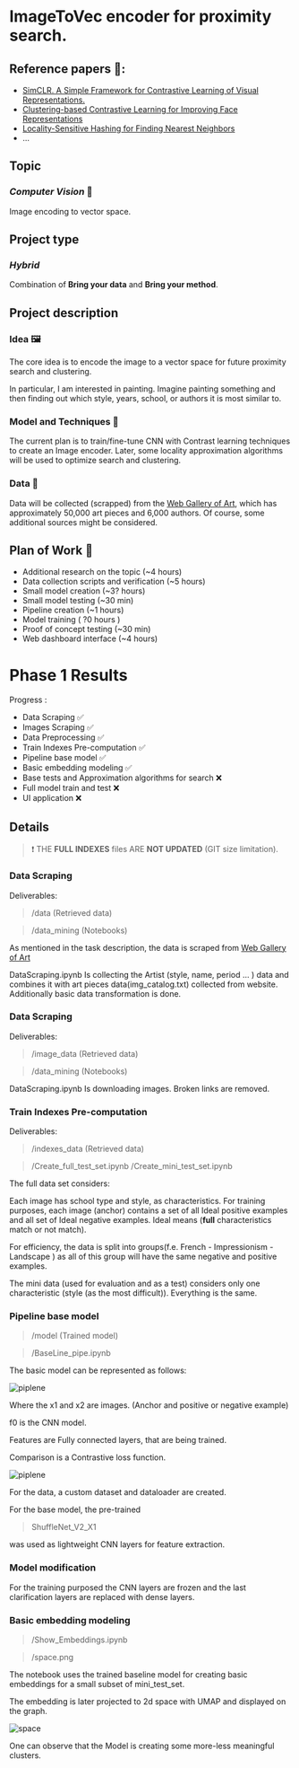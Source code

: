 # ImageToVec encoder for proximity search.

## Reference papers 📃:
- [SimCLR. A Simple Framework for Contrastive Learning of Visual Representations.](https://arxiv.org/abs/2002.05709)
- [Clustering-based Contrastive Learning for Improving Face Representations](https://arxiv.org/pdf/2004.02195)
- [Locality-Sensitive Hashing for Finding Nearest Neighbors](https://ieeexplore.ieee.org/abstract/document/4472264)
- ...

## Topic 

### *Computer Vision* 🤖

Image encoding to vector space.


## Project type 

### *Hybrid*
Combination of **Bring your data** and **Bring your method**.

## Project description

### Idea 🖼️
The core idea is to encode the image to a vector space for future proximity search and clustering.

In particular, I am interested in painting. Imagine painting something and then finding out which style, years, school, or authors it is most similar to.

### Model and Techniques 🔧
The current plan is to train/fine-tune CNN with Contrast learning techniques to create an Image encoder. Later, some locality approximation algorithms will be used to optimize search and clustering.

### Data 💾
Data will be collected (scrapped) from the [Web Gallery of Art](https://www.wga.hu/index.html), which has approximately 50,000 art pieces and 6,000 authors. Of course, some additional sources might be considered.

## Plan of Work 📅

- Additional research on the topic (~4 hours)
- Data collection scripts and verification  (~5 hours)
- Small model creation (~3? hours)
- Small model testing (~30 min)
- Pipeline creation (~1 hours)
- Model training ( ?0 hours )
- Proof of concept testing (~30 min)
- Web dashboard interface (~4 hours)


# Phase 1 Results

Progress :

- Data Scraping ✅
- Images Scraping ✅
- Data Preprocessing ✅
- Train Indexes Pre-computation ✅
- Pipeline base model ✅
- Basic embedding modeling ✅
- Base tests and Approximation algorithms for search ❌
- Full model train and test ❌
- UI application ❌

## Details 

>❗
> THE **FULL INDEXES** files ARE **NOT UPDATED** (GIT  size limitation).


### Data Scraping

Deliverables:

>/data (Retrieved data)

>/data_mining (Notebooks)

As mentioned in the task description, the data is scraped from [Web Gallery of Art](https://www.wga.hu/index.html)

DataScraping.ipynb Is collecting the Artist (style, name, period ... ) data and combines it with art pieces data(img_catalog.txt) collected from website. Additionally basic data transformation is done.

### Data Scraping

Deliverables:

>/image_data (Retrieved data)

>/data_mining (Notebooks)

DataScraping.ipynb Is downloading images. Broken links are removed.


### Train Indexes Pre-computation

Deliverables:

>/indexes_data (Retrieved data)

>/Create_full_test_set.ipynb
>/Create_mini_test_set.ipynb

The full data set considers:

Each image has school type and style, as characteristics. For training purposes, each image (anchor) contains a set of all Ideal positive examples and all set of Ideal negative examples. Ideal means (**full** characteristics match or not match). 

For efficiency, the data is split into groups(f.e. French - Impressionism - Landscape ) as all of this group will have the same negative and positive examples.

The mini data (used for evaluation and as a test) considers only one characteristic (style (as the most difficult)). Everything is the same.


### Pipeline base model

>/model (Trained model)

>/BaseLine_pipe.ipynb 


The basic model can be represented as follows:

![piplene](readme_images/pipline.png)

Where the x1 and x2 are images. (Anchor and positive or negative example)

f0 is the CNN model.

Features are Fully connected layers, that are being trained.

Comparison is a Contrastive loss function.

![piplene](readme_images/formula.png)


For the data, a custom dataset and dataloader are created.

For the base model, the pre-trained 

>ShuffleNet_V2_X1

was used as lightweight CNN layers for feature extraction.

### Model modification

For the training purposed the CNN layers are frozen and the last clarification layers are replaced with dense layers.


### Basic embedding modeling

>/Show_Embeddings.ipynb

>/space.png

The notebook uses the trained baseline model for creating basic embeddings for a small subset of mini_test_set.

The embedding is later projected to 2d space with UMAP and displayed on the graph.


![space](readme_images/space.png)


One can observe that the Model is creating some more-less meaningful clusters.  
